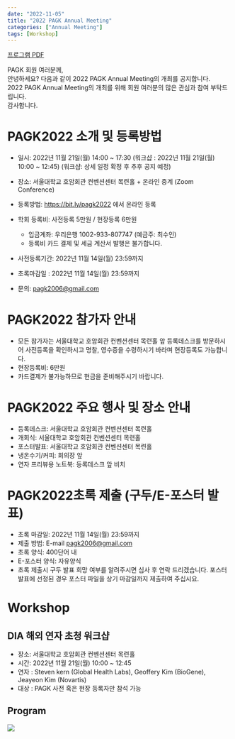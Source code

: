 ```yaml
---
date: "2022-11-05"
title: "2022 PAGK Annual Meeting"
categories: ["Annual Meeting"]
tags: [Workshop]
---
```


[프로그램 PDF](/2022-PAGK-Annual-Meeting-2022-11-21.pdf)

PAGK 회원 여러분께,  
안녕하세요? 다음과 같이 2022 PAGK Annual Meeting의 개최를 공지합니다.  
2022 PAGK Annual Meeting의 개최를 위해 회원 여러분의 많은 관심과 참여 부탁드립니다.  
감사합니다.  

# PAGK2022 소개 및 등록방법
- 일시: 2022년 11월 21일(월) 14:00 ~ 17:30 (워크샵 : 2022년 11월 21일(월) 10:00 ~ 12:45)
(워크샵: 상세 일정 확정 후 추후 공지 예정)
- 장소: 서울대학교 호암회관 컨벤션센터 목련홀 + 온라인 중계 (Zoom Conference)
- 등록방법:  https://bit.ly/pagk2022 에서 온라인 등록
- 학회 등록비: 사전등록 5만원 / 현장등록 6만원
    * 입금계좌: 우리은행  1002-933-807747 (예금주: 최수인) 
    * 등록비 카드 결제 및 세금 계산서 발행은 불가합니다.
- 사전등록기간: 2022년 11월 14일(월) 23:59까지 
- 초록마감일 : 2022년 11월 14일(월) 23:59까지

- 문의: pagk2006@gmail.com

# PAGK2022 참가자 안내
- 모든 참가자는 서울대학교 호암회관 컨벤션센터 목련홀 앞 등록데스크를 방문하시어 사전등록을 확인하시고 명찰, 영수증을 수령하시기 바라며 현장등록도 가능합니다.
- 현장등록비: 6만원
- 카드결제가 불가능하므로 현금을 준비해주시기 바랍니다.

# PAGK2022 주요 행사 및 장소 안내
- 등록데스크: 서울대학교 호암회관 컨벤션센터 목련홀
- 개회식: 서울대학교 호암회관 컨벤션센터 목련홀
- 포스터발표: 서울대학교 호암회관 컨벤션센터 목련홀
- 냉온수기/커피: 회의장 앞
- 연자 프리뷰용 노트북: 등록데스크 앞 비치

# PAGK2022초록 제출 (구두/E-포스터 발표)
- 초록 마감일: 2022년 11월 14일(월) 23:59까지
- 제출 방법: E-mail pagk2006@gmail.com
- 초록 양식: 400단어 내
- E-포스터 양식: 자유양식
- 초록 제출시 구두 발표 희망 여부를 알려주시면 심사 후 연락 드리겠습니다. 포스터 발표에 선정된 경우 포스터 파일을 상기 마감일까지 제출하여 주십시요.
 
# Workshop
## DIA 해외 연자 초청 워크샵
- 장소: 서울대학교 호암회관 컨벤션센터 목련홀
- 시간: 2022년 11월 21일(월) 10:00 ~ 12:45
- 연자 : Steven kern (Global Health Labs), Geoffery Kim (BioGene), Jeayeon Kim (Novartis)
- 대상 : PAGK 사전 혹은 현장 등록자만 참석 가능

## Program

![](/2022-program.png)
